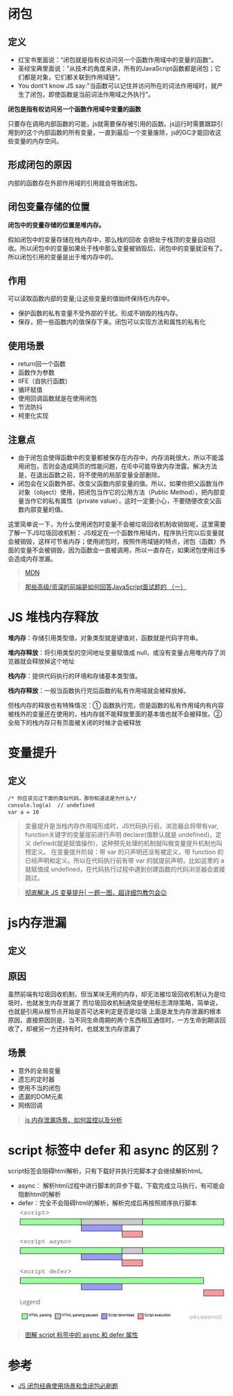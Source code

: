 # 闭包
## 定义
- 红宝书里面说：“闭包就是指有权访问另一个函数作用域中的变量的函数“。
- 圣经宝典里面说：”从技术的角度来讲，所有的JavaScript函数都是闭包；它们都是对象，它们都关联到作用域链“。
- You dont't know JS say:"当函数可以记住并访问所在的词法作用域时，就产生了闭包，即使函数是当前词法作用域之外执行"。

**闭包是指有权访问另一个函数作用域中变量的函数**

只要存在调用内部函数的可能，js就需要保存被引用的函数。js运行时需要跟踪引用到的这个内部函数的所有变量，一直到最后一个变量废除，js的GC才能回收这些变量的内存空间。

## 形成闭包的原因
内部的函数存在外部作用域的引用就会导致闭包。

## 闭包变量存储的位置
**闭包中的变量存储的位置是堆内存。**

假如闭包中的变量存储在栈内存中，那么栈的回收 会把处于栈顶的变量自动回收。所以闭包中的变量如果处于栈中那么变量被销毁后，闭包中的变量就没有了。所以闭包引用的变量是出于堆内存中的。

## 作用
可以读取函数内部的变量;让这些变量的值始终保持在内存中。

- 保护函数的私有变量不受外部的干扰。形成不销毁的栈内存。
- 保存，把一些函数内的值保存下来。闭包可以实现方法和属性的私有化

## 使用场景
- return回一个函数
- 函数作为参数
- IIFE（自执行函数）
- 循环赋值
- 使用回调函数就是在使用闭包
- 节流防抖
- 柯里化实现

## 注意点
- 由于闭包会使得函数中的变量都被保存在内存中，内存消耗很大，所以不能滥用闭包，否则会造成网页的性能问题，在IE中可能导致内存泄露。解决方法是，在退出函数之前，将不使用的局部变量全部删除。
- 闭包会在父函数外部，改变父函数内部变量的值。所以，如果你把父函数当作对象（object）使用，把闭包当作它的公用方法（Public Method），把内部变量当作它的私有属性（private value），这时一定要小心，不要随便改变父函数内部变量的值。

这里简单说一下，为什么使用闭包时变量不会被垃圾回收机制收销毁呢，这里需要了解一下JS垃圾回收机制：
JS规定在一个函数作用域内，程序执行完以后变量就会被销毁，这样可节省内存；使用闭包时，按照作用域链的特点，闭包（函数）外面的变量不会被销毁，因为函数会一直被调用，所以一直存在，如果闭包使用过多会造成内存泄漏。

> [MDN](https://developer.mozilla.org/zh-CN/docs/Web/JavaScript/Closures)

> [那些高级/资深的前端是如何回答JavaScript面试题的 （一）](https://juejin.cn/post/6971727286856843295)

# JS 堆栈内存释放
**堆内存**：存储引用类型值，对象类型就是键值对，函数就是代码字符串。

**堆内存释放**：将引用类型的空间地址变量赋值成 null，或没有变量占用堆内存了浏览器就会释放掉这个地址

**栈内存**：提供代码执行的环境和存储基本类型值。

**栈内存释放**：一般当函数执行完后函数的私有作用域就会被释放掉。

但栈内存的释放也有特殊情况：① 函数执行完，但是函数的私有作用域内有内容被栈外的变量还在使用的，栈内存就不能释放里面的基本值也就不会被释放。② 全局下的栈内存只有页面被关闭的时候才会被释放

# 变量提升
## 定义
```
/* 你应该见过下面的类似代码，那你知道这是为什么*/
console.log(a)  // undefined
var a = 10
```
> 变量提升是当栈内存作用域形成时，JS代码执行前，浏览器会将带有var, function关键字的变量提前进行声明 declare(值默认就是 undefined)，定义 defined(就是赋值操作)，这种预先处理的机制就叫做变量提升机制也叫预定义。
在变量提升阶段：带 var 的只声明还没有被定义，带 function 的已经声明和定义。所以在代码执行前有带 var 的就提前声明，比如这里的 a 就赋值成 undefined，在代码执行过程中遇到创建函数的代码浏览器会直接跳过。


> [彻底解决 JS 变量提升| 一题一图，超详细包教包会😉](https://juejin.cn/post/6933377315573497864)

# js内存泄漏
## 定义

## 原因
虽然前端有垃圾回收机制，但当某块无用的内存，却无法被垃圾回收机制认为是垃圾时，也就发生内存泄漏了
而垃圾回收机制通常是使用标志清除策略，简单说，也就是引用从根节点开始是否可达来判定是否是垃圾
上面是发生内存泄漏的根本原因，直接原因则是，当不同生命周期的两个东西相互通信时，一方生命到期该回收了，却被另一方还持有时，也就发生内存泄漏了

## 场景
- 意外的全局变量
- 遗忘的定时器
- 使用不当的闭包
- 遗漏的DOM元素
- 网络回调

> [js 内存泄漏场景、如何监控以及分析](https://juejin.cn/post/6844904048961781774)

# script 标签中 defer 和 async 的区别？
script标签会阻碍html解析，只有下载好并执行完脚本才会继续解析html。
- async： 解析html过程中进行脚本的异步下载，下载完成立马执行，有可能会阻断html的解析
- defer：完全不会阻碍html的解析，解析完成后再按照顺序执行脚本
![](./images/script-async-defer.awebp)

> [图解 script 标签中的 async 和 defer 属性](https://juejin.cn/post/6894629999215640583)

# 参考
- [JS 闭包经典使用场景和含闭包必刷题](https://juejin.cn/post/6937469222251560990)